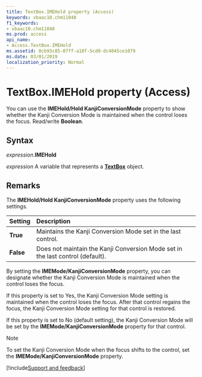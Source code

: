 ```yaml
---
title: TextBox.IMEHold property (Access)
keywords: vbaac10.chm11048
f1_keywords:
- vbaac10.chm11048
ms.prod: access
api_name:
- Access.TextBox.IMEHold
ms.assetid: 0cb93c85-07ff-a10f-5cd0-dc4045ce1079
ms.date: 03/01/2019
localization_priority: Normal
---
```



# TextBox.IMEHold property (Access)

You can use the **IMEHold/Hold KanjiConversionMode** property to show whether the Kanji Conversion Mode is maintained when the control loses the focus. Read/write **Boolean**.


## Syntax

_expression_.**IMEHold**

_expression_ A variable that represents a **[TextBox](Access.TextBox.md)** object.


## Remarks

The **IMEHold/Hold KanjiConversionMode** property uses the following settings.

|Setting|Description|
|:-----|:-----|
|**True**|Maintains the Kanji Conversion Mode set in the last control.|
|**False**|Does not maintain the Kanji Conversion Mode set in the last control (default).|

By setting the **IMEMode/KanjiConversionMode** property, you can designate whether the Kanji Conversion Mode is maintained when the control loses the focus. 

If this property is set to Yes, the Kanji Conversion Mode setting is maintained when the control loses the focus. After that control regains the focus, the Kanji Conversion Mode setting for that control is restored. 

If this property is set to No (default setting), the Kanji Conversion Mode will be set by the **IMEMode/KanjiConversionMode** property for that control.

> [!NOTE] 
> To set the Kanji Conversion Mode when the focus shifts to the control, set the **IMEMode/KanjiConversionMode** property.




[!include[Support and feedback](~/includes/feedback-boilerplate.md)]